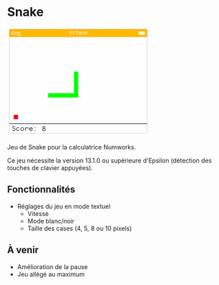 # Snake

![](snake.png)

Jeu de Snake pour la calculatrice Numworks.

Ce jeu nécessite la version 13.1.0 ou supérieure d'Epsilon (détection des touches de clavier appuyées).

## Fonctionnalités

- Réglages du jeu en mode textuel
    - Vitesse
    - Mode blanc/noir
    - Taille des cases (4, 5, 8 ou 10 pixels)

## À venir

- Amélioration de la pause
- Jeu allégé au maximum